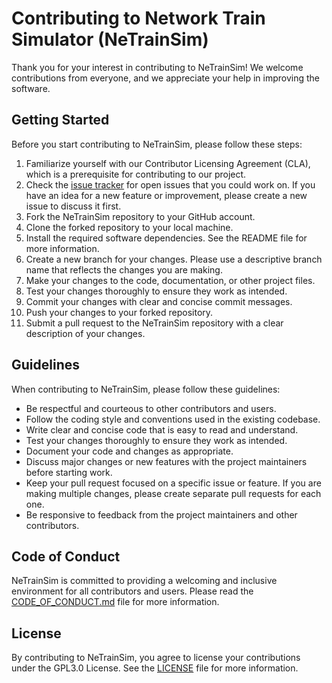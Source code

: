 # Contributing to Network Train Simulator (NeTrainSim)

Thank you for your interest in contributing to NeTrainSim! We welcome contributions from everyone, and we appreciate your help in improving the software.

## Getting Started

Before you start contributing to NeTrainSim, please follow these steps:

1. Familiarize yourself with our Contributor Licensing Agreement (CLA), which is a prerequisite for contributing to our project. 
2. Check the [issue tracker](https://github.com/AhmedAredah/NeTrainSim/issues) for open issues that you could work on. If you have an idea for a new feature or improvement, please create a new issue to discuss it first.
3. Fork the NeTrainSim repository to your GitHub account.
4. Clone the forked repository to your local machine.
5. Install the required software dependencies. See the README file for more information.
6. Create a new branch for your changes. Please use a descriptive branch name that reflects the changes you are making.
7. Make your changes to the code, documentation, or other project files.
8. Test your changes thoroughly to ensure they work as intended.
9. Commit your changes with clear and concise commit messages.
10. Push your changes to your forked repository.
11. Submit a pull request to the NeTrainSim repository with a clear description of your changes.

## Guidelines

When contributing to NeTrainSim, please follow these guidelines:

- Be respectful and courteous to other contributors and users.
- Follow the coding style and conventions used in the existing codebase.
- Write clear and concise code that is easy to read and understand.
- Test your changes thoroughly to ensure they work as intended.
- Document your code and changes as appropriate.
- Discuss major changes or new features with the project maintainers before starting work.
- Keep your pull request focused on a specific issue or feature. If you are making multiple changes, please create separate pull requests for each one.
- Be responsive to feedback from the project maintainers and other contributors.

## Code of Conduct

NeTrainSim is committed to providing a welcoming and inclusive environment for all contributors and users. Please read the [CODE_OF_CONDUCT.md](https://github.com/AhmedAredah/NeTrainSim/blob/main/CODE_OF_CONDUCT.md) file for more information.

## License

By contributing to NeTrainSim, you agree to license your contributions under the GPL3.0 License. See the [LICENSE](https://github.com/AhmedAredah/NeTrainSim/blob/main/LICENSE) file for more information.
